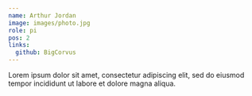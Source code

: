 ```yaml
---
name: Arthur Jordan
image: images/photo.jpg
role: pi
pos: 2
links:
  github: BigCorvus
---
```


Lorem ipsum dolor sit amet, consectetur adipiscing elit, sed do eiusmod tempor incididunt ut labore et dolore magna aliqua.
